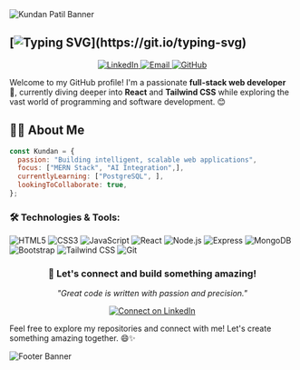 
<img src="https://capsule-render.vercel.app/api?type=waving&height=300&color=gradient&text=Kundan%20Patil&fontColor=F5F5F5&fontSize=80&fontAlign=51&animation=twinkling&desc=Full%20Stack%20Developer%20|%20Building%20intelligent%20experiences%20with%20code%20✨&descAlign=50&descAlignY=93" alt="Kundan Patil Banner" />







## [![Typing SVG](https://readme-typing-svg.herokuapp.com?font=Fira+Code&weight=450&size=30&duration=3000&pause=500&width=435&lines=+Hello%2C+There!+%F0%9F%91%8B;This+is+Kundan+Patil+;Nice+to++e-meet+you+!)](https://git.io/typing-svg)


<p align="center">
  <a href="https://www.linkedin.com/in/kundan-patil88/">
    <img src="https://img.shields.io/badge/-LinkedIn-0A66C2?style=for-the-badge&logo=linkedin&logoColor=white" alt="LinkedIn" />
  </a>
  <a href="mailto:kpatil.pale@gmail.com">
    <img src="https://img.shields.io/badge/-Email-EA4335?style=for-the-badge&logo=gmail&logoColor=white" alt="Email" />
  </a>
  <a href="https://github.com/Kundan-Patil7">
    <img src="https://img.shields.io/badge/-GitHub-181717?style=for-the-badge&logo=github&logoColor=white" alt="GitHub" />
  </a>
</p>




Welcome to my GitHub profile! I'm a passionate **full-stack web developer** 🚀, currently diving deeper into **React** and **Tailwind CSS** while exploring the vast world of programming and software development. 😊




## 👨‍💻 About Me

```javascript
const Kundan = {
  passion: "Building intelligent, scalable web applications",
  focus: ["MERN Stack", "AI Integration",],
  currentlyLearning: ["PostgreSQL", ],
  lookingToCollaborate: true,
};
```
### 🛠️ Technologies & Tools:

![HTML5](https://img.shields.io/badge/-HTML5-E34F26?style=flat-square&logo=html5&logoColor=white)
![CSS3](https://img.shields.io/badge/-CSS3-1572B6?style=flat-square&logo=css3&logoColor=white)
![JavaScript](https://img.shields.io/badge/-JavaScript-F7DF1E?style=flat-square&logo=javascript&logoColor=black)
![React](https://img.shields.io/badge/-React-61DAFB?style=flat-square&logo=react&logoColor=black)
![Node.js](https://img.shields.io/badge/-Node.js-339933?style=flat-square&logo=node.js&logoColor=white)
![Express](https://img.shields.io/badge/-Express-000000?style=flat-square&logo=express&logoColor=white)
![MongoDB](https://img.shields.io/badge/-MongoDB-47A248?style=flat-square&logo=mongodb&logoColor=white)
![Bootstrap](https://img.shields.io/badge/-Bootstrap-563D7C?style=flat-square&logo=bootstrap&logoColor=white)
![Tailwind CSS](https://img.shields.io/badge/-TailwindCSS-38B2AC?style=flat-square&logo=tailwind-css&logoColor=white)
![Git](https://img.shields.io/badge/-Git-F05032?style=flat-square&logo=git&logoColor=white)

<div align="center">
  <h3>🤝 Let's connect and build something amazing!</h3>
  <p><i>"Great code is written with passion and precision."</i></p>
  <a href="https://www.linkedin.com/in/kundan-patil88/">
    <img src="https://img.shields.io/badge/Let's_Connect-0A66C2?style=for-the-badge&logo=linkedin&logoColor=white" alt="Connect on LinkedIn" />
  </a>
</div>

Feel free to explore my repositories and connect with me! Let's create something amazing together. 😄✨


<img src="https://capsule-render.vercel.app/api?type=waving&height=100&color=gradient&fontColor=F5F5F5&fontSize=80&fontAlign=51&animation=twinkling&descAlign=50&descAlignY=93&section=footer" alt="Footer Banner" />

